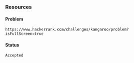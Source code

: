 ### Resources

#### Problem

    https://www.hackerrank.com/challenges/kangaroo/problem?isFullScreen=true

#### Status

    Accepted
